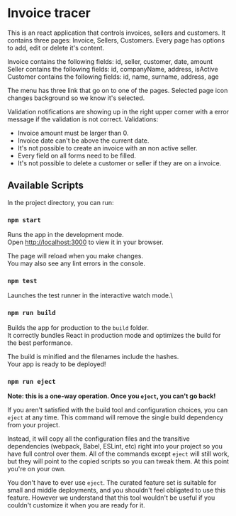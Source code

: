 # Invoice tracer

This is an react application that controls invoices, sellers and customers.
It contains three pages: Invoice, Sellers, Customers.
Every page has options to add, edit or delete it's content.

Invoice contains the following fields: id, seller, customer, date, amount
Seller contains the following fields: id, companyName, address, isActive
Customer contains the following fields: id, name, surname, address, age

The menu has three link that go on to one of the pages.
Selected page icon changes background so we know it's selected.

Validation notifications are showing up in the right upper corner with a error message if the validation is not correct.
Validations:
- Invoice amount must be larger than 0.
- Invoice date can't be above the current date.
- It's not possible to create an invoice with an non active seller.
- Every field on all forms need to be filled.
- It's not possible to delete a customer or seller if they are on a invoice.
## Available Scripts

In the project directory, you can run:

### `npm start`

Runs the app in the development mode.\
Open [http://localhost:3000](http://localhost:3000) to view it in your browser.

The page will reload when you make changes.\
You may also see any lint errors in the console.

### `npm test`

Launches the test runner in the interactive watch mode.\

### `npm run build`

Builds the app for production to the `build` folder.\
It correctly bundles React in production mode and optimizes the build for the best performance.

The build is minified and the filenames include the hashes.\
Your app is ready to be deployed!

### `npm run eject`

**Note: this is a one-way operation. Once you `eject`, you can't go back!**

If you aren't satisfied with the build tool and configuration choices, you can `eject` at any time. This command will remove the single build dependency from your project.

Instead, it will copy all the configuration files and the transitive dependencies (webpack, Babel, ESLint, etc) right into your project so you have full control over them. All of the commands except `eject` will still work, but they will point to the copied scripts so you can tweak them. At this point you're on your own.

You don't have to ever use `eject`. The curated feature set is suitable for small and middle deployments, and you shouldn't feel obligated to use this feature. However we understand that this tool wouldn't be useful if you couldn't customize it when you are ready for it.